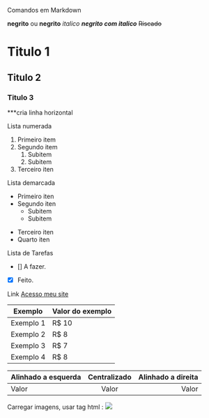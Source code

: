 Comandos em Markdown

**negrito** ou __negrito__
*italico*
__*negrito com italico*__
~~Riscado~~
# Titulo 1
## Titulo 2
### Titulo 3

***cria linha horizontal

Lista numerada
1. Primeiro item
1. Segundo item
   1. Subitem
   1. Subitem
1. Terceiro iten

Lista demarcada
* Primeiro iten
* Segundo iten
  * Subitem
  * Subitem
- Terceiro iten
- Quarto iten

Lista de Tarefas
- [] A fazer.
- [x] Feito.


Link
[Acesso meu site](https://site.com)


Exemplo   | Valor do exemplo
--------- | ------
Exemplo 1 | R$ 10
Exemplo 2 | R$ 8
Exemplo 3 | R$ 7
Exemplo 4 | R$ 8

Alinhado a esquerda | Centralizado | Alinhado a direita
:--------- | :------: | -------:
Valor | Valor | Valor

Carregar imagens, usar tag html :
<img src="/image/image01.png">
